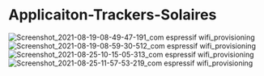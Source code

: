 # Applicaiton-Trackers-Solaires
![Screenshot_2021-08-19-08-49-47-191_com espressif wifi_provisioning](https://user-images.githubusercontent.com/36231726/130985429-25283c6a-c20d-4242-872e-eb5218332a42.jpg)
![Screenshot_2021-08-19-08-59-30-512_com espressif wifi_provisioning](https://user-images.githubusercontent.com/36231726/130985505-056cfbb8-462f-45e8-a14e-a436aaa24020.jpg)
![Screenshot_2021-08-25-10-15-05-313_com espressif wifi_provisioning](https://user-images.githubusercontent.com/36231726/130985511-f9bf06ec-c79e-407f-b1b2-663f077ea0ef.jpg)
![Screenshot_2021-08-25-11-57-53-219_com espressif wifi_provisioning](https://user-images.githubusercontent.com/36231726/130985513-058f4c63-080e-44bd-b46f-1b87976e7e22.jpg)
